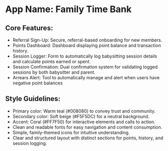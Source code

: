 # **App Name**: Family Time Bank

## Core Features:

- Referral Sign-Up: Secure, referral-based onboarding for new members.
- Points Dashboard: Dashboard displaying point balance and transaction history.
- Session Logger: Form to automatically log babysitting session details and calculate points earned or spent.
- Session Confirmation: Dual confirmation system for validating logged sessions by both babysitter and parent.
- Arrears Alert: Tool to automatically manage and alert when users have negative point balances

## Style Guidelines:

- Primary color: Warm teal (#008080) to convey trust and community.
- Secondary color: Soft beige (#F5F5DC) for a neutral background.
- Accent: Coral (#FF7F50) for interactive elements and calls to action.
- Clean and readable fonts for easy navigation and content consumption.
- Simple, family-themed icons for intuitive understanding.
- Clear and structured layout with distinct sections for points, history, and session logging.